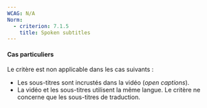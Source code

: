 ```yaml
---
WCAG: N/A
Norm:
  - criterion: 7.1.5
    title: Spoken subtitles
---
```


#### Cas particuliers

Le critère est non applicable dans les cas suivants :

- Les sous-titres sont incrustés dans la vidéo (<em lang="en">open captions</em>).
- La vidéo et les sous-titres utilisent la même langue. Le critère ne concerne que les sous-titres de traduction.